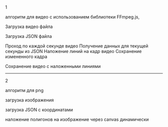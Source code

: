 1

алгоритм для видео
с использованием библиотеки FFmpeg.js,

Загрузка видео файла

Загрузка JSON файла

Проход по каждой секунде видео
  Получение данных для текущей секунды из JSON
  Наложение линий на кадр видео
  Сохранение измененного кадра

Сохранение видео с наложенными линиями

*****

2

алгоритм для png

загрузка изображения

загрузка JSON с координатами

наложение полигонов на изображение через canvas динамически 

